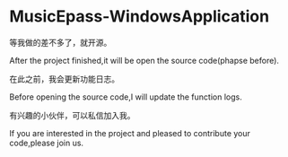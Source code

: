 # MusicEpass-WindowsApplication
等我做的差不多了，就开源。

After the project finished,it will be open the source code(phapse before).


在此之前，我会更新功能日志。

Before opening the source code,I will update the function logs.


有兴趣的小伙伴，可以私信加入我。

If you are interested in the project and pleased to contribute your code,please join us.
